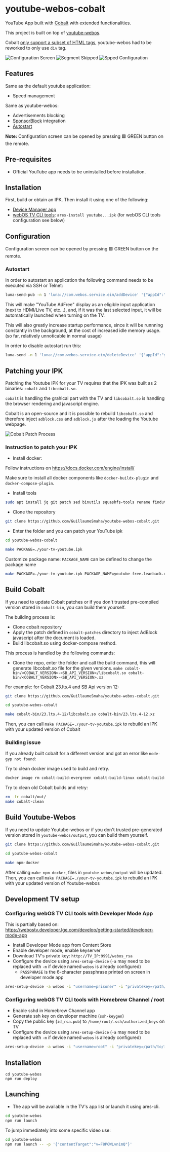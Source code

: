 
# youtube-webos-cobalt

YouTube App built with [Cobalt](https://cobalt.googlesource.com/cobalt/) with extended functionalities.

This project is built on top of [youtube-webos](https://github.com/webosbrew/youtube-webos).

Cobalt [only support a subset of HTML tags](https://cobalt.dev/development/reference/supported-features.html),
youtube-webos had to be reworked to only use `div` tag.

![Configuration Screen](./screenshots/1_sm.jpg)
![Segment Skipped](./screenshots/2_sm.jpg)
![Spped Configuration](./screenshots/3_sm.jpg)

## Features

Same as the default youtube application:
- Speed management

Same as youtube-webos:
- Advertisements blocking
- [SponsorBlock](https://sponsor.ajay.app/) integration
- [Autostart](#autostart)


**Note:** Configuration screen can be opened by pressing 🟩 GREEN button on the remote.

## Pre-requisites

- Official YouTube app needs to be uninstalled before installation.

## Installation
First, build or obtain an IPK. Then install it using one of the following:
- [Device Manager app](https://github.com/webosbrew/dev-manager-desktop) 
- [webOS TV CLI tools](https://webostv.developer.lge.com/develop/tools/cli-installation):
  `ares-install youtube...ipk` (for webOS CLI tools configuration see below)

## Configuration

Configuration screen can be opened by pressing 🟩 GREEN button on the remote.

### Autostart

In order to autostart an application the following command needs to be executed
via SSH or Telnet:

```sh
luna-send-pub -n 1 'luna://com.webos.service.eim/addDevice' '{"appId":"youtube.leanback.v4","pigImage":"","mvpdIcon":""}'
```

This will make "YouTube AdFree" display as an eligible input application (next
to HDMI/Live TV, etc...), and, if it was the last selected input, it will be
automatically launched when turning on the TV.

This will also greatly increase startup performance, since it will be runnning
constantly in the background, at the cost of increased idle memory usage.
(so far, relatively unnoticable in normal usage)

In order to disable autostart run this:

```sh
luna-send -n 1 'luna://com.webos.service.eim/deleteDevice' '{"appId":"youtube.leanback.v4"}'
```

## Patching your IPK

Patching the Youtube IPK for your TV requires that the IPK was built as 2 binaries: `cobalt` and `libcobalt.so`.

`cobalt` is handling the grahical part with the TV and `libcobalt.so` is handling the browser rendering and javascript engine.

Cobalt is an open-source and it is possible to rebuild `libcobalt.so` and therefore inject `adblock.css` and `adblock.js` after the loading the Youtube webpage.

![Cobalt Patch Process](./screenshots/patch-process.png)

### Instruction to patch your IPK

- Install docker:

Follow instructions on https://docs.docker.com/engine/install/

Make sure to install all docker components like `docker-buildx-plugin` and `docker-compose-plugin`.

- Install tools

```sh
sudo apt install jq git patch sed binutils squashfs-tools rename findutils xz-utils
```


- Clone the repository

```sh
git clone https://github.com/GuillaumeSmaha/youtube-webos-cobalt.git
```

- Enter the folder and you can patch your YouTube ipk
```sh
cd youtube-webos-cobalt

make PACKAGE=./your-tv-youtube.ipk
```

Customize package name:
`PACKAGE_NAME` can be defined to change the package name
```sh
make PACKAGE=./your-tv-youtube.ipk PACKAGE_NAME=youtube-free.leanback.v4
```

## Build Cobalt

If you need to update Cobalt patches or if you don't trusted pre-compiled version stored in `cobalt-bin`, you can build them yourself.

The building process is:
- Clone cobalt repository
- Apply the patch defined in `cobalt-patches` directory to inject AdBlock javascript after the document is loaded.
- Build libcobalt.so using docker-compose method.

This process is handled by the following commands:
- Clone the repo, enter the folder and call the build command, this will generate libcobalt.so file for the given versions.
`make cobalt-bin/<COBALT_VERSION>-<SB_API_VERSION>/libcobalt.so cobalt-bin/<COBALT_VERSION>-<SB_API_VERSION>.xz`

For example: for Cobalt 23.lts.4 and SB Api version 12:
```sh
git clone https://github.com/GuillaumeSmaha/youtube-webos-cobalt.git

cd youtube-webos-cobalt

make cobalt-bin/23.lts.4-12/libcobalt.so cobalt-bin/23.lts.4-12.xz
```

Then, you can call `make PACKAGE=./your-tv-youtube.ipk` to rebuild an IPK with your updated version of Cobalt

### Building issue

If you already built cobalt for a different version and got an error like `node-gyp not found`:

Try to clean docker image used to build and retry.
```sh
docker image rm cobalt-build-evergreen cobalt-build-linux cobalt-build-base cobalt-base
```

Try to clean old Cobalt builds and retry:
```sh
rm -fr cobalt/out/
make cobalt-clean
```

## Build Youtube-Webos

If you need to update Youtube-webos or if you don't trusted pre-generated version stored in `youtube-webos/output`, you can build them yourself.

```sh
git clone https://github.com/GuillaumeSmaha/youtube-webos-cobalt.git

cd youtube-webos-cobalt

make npm-docker
```

After calling `make npm-docker`, files in `youtube-webos/output` will be updated.
Then, you can call `make PACKAGE=./your-tv-youtube.ipk` to rebuild an IPK with your updated version of Youtube-webos


## Development TV setup

### Configuring webOS TV CLI tools with Developer Mode App

This is partially based on: https://webostv.developer.lge.com/develop/getting-started/developer-mode-app

- Install Developer Mode app from Content Store
- Enable developer mode, enable keyserver
- Download TV's private key: `http://TV_IP:9991/webos_rsa`
- Configure the device using `ares-setup-device` (`-a` may need to be replaced with `-m` if device named `webos` is already configured)
  - `PASSPHRASE` is the 6-character passphrase printed on screen in developer mode app

```sh
ares-setup-device -a webos -i "username=prisoner" -i "privatekey=/path/to/downloaded/webos_rsa" -i "passphrase=PASSPHRASE" -i "host=TV_IP" -i "port=9922"
```

### Configuring webOS TV CLI tools with Homebrew Channel / root

- Enable sshd in Homebrew Channel app
- Generate ssh key on developer machine (`ssh-keygen`)
- Copy the public key (`id_rsa.pub`) to `/home/root/.ssh/authorized_keys` on TV
- Configure the device using `ares-setup-device` (`-a` may need to be replaced with `-m` if device named `webos` is already configured)

```sh
ares-setup-device -a webos -i "username=root" -i "privatekey=/path/to/id_rsa" -i "passphrase=SSH_KEY_PASSPHRASE" -i "host=TV_IP" -i "port=22"
```

## Installation

```
cd youtube-webos
npm run deploy
```

## Launching

- The app will be available in the TV's app list or launch it using ares-cli.

```sh
cd youtube-webos
npm run launch
```

To jump immediately into some specific video use:

```sh
cd youtube-webos
npm run launch -- -p '{"contentTarget":"v=F8PGWLvn1mQ"}'
```
